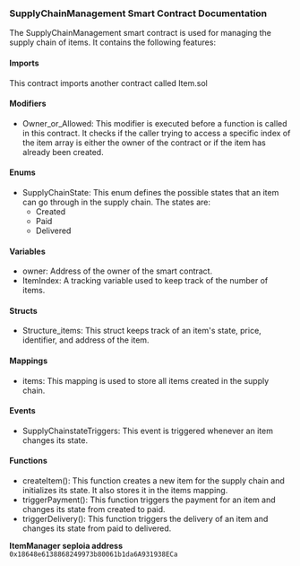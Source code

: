 ### SupplyChainManagement Smart Contract Documentation

The SupplyChainManagement smart contract is used for managing the supply chain of items. It contains the following features:

#### Imports
This contract imports another contract called Item.sol

#### Modifiers
- Owner_or_Allowed: This modifier is executed before a function is called in this contract. It checks if the caller trying to access a specific index of the item array is either the owner of the contract or if the item has already been created.

#### Enums
- SupplyChainState: This enum defines the possible states that an item can go through in the supply chain. The states are: 
    - Created
    - Paid
    - Delivered

#### Variables
- owner: Address of the owner of the smart contract.
- ItemIndex: A tracking variable used to keep track of the number of items.

#### Structs
- Structure_items: This struct keeps track of an item's state, price, identifier, and address of the item.

#### Mappings
- items: This mapping is used to store all items created in the supply chain.

#### Events
- SupplyChainstateTriggers: This event is triggered whenever an item changes its state.

#### Functions
- createItem(): This function creates a new item for the supply chain and initializes its state. It also stores it in the items mapping.
- triggerPayment(): This function triggers the payment for an item and changes its state from created to paid.
- triggerDelivery(): This function triggers the delivery of an item and changes its state from paid to delivered.

**ItemManager seploia address** ```0x18648e6138868249973b80061b1da6A931938ECa```